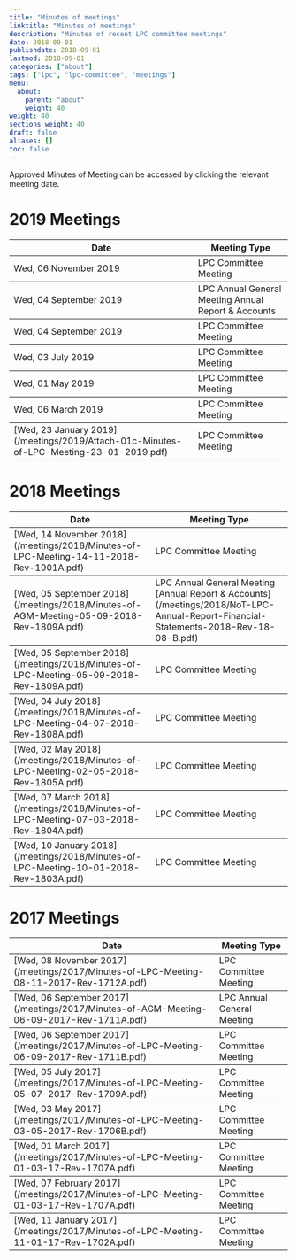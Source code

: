 ```yaml
---
title: "Minutes of meetings"
linktitle: "Minutes of meetings"
description: "Minutes of recent LPC committee meetings"
date: 2018-09-01
publishdate: 2018-09-01
lastmod: 2018-09-01
categories: ["about"]
tags: ["lpc", "lpc-committee", "meetings"]
menu:
  about:
    parent: "about"
    weight: 40
weight: 40
sections_weight: 40
draft: false
aliases: []
toc: false
---
```


Approved Minutes of Meeting can be accessed by clicking the relevant meeting date.

# 2019 Meetings  

  <div class="overflow-auto">
    <table class="f6 w-100 mw8 center" cellspacing="0">
      <thead>
        <tr class="stripe-dark">
          <th class="fw6 tl pa3 bg-white">Date</th>
          <th class="fw6 tl pa3 bg-white">Meeting Type</th>
        </tr>
      </thead>
      <tbody class="lh-copy">
        <tr class="stripe-dark">
          <td class="pa3">Wed, 06 November 2019</td>
          <td class="pa3">LPC Committee Meeting</td>
        </tr> 
      </tbody>
	  <tbody class="lh-copy">
        <tr class="stripe-dark">
          <td class="pa3">Wed, 04 September 2019</td>
          <td class="pa3">LPC Annual General Meeting  
		Annual Report & Accounts</td>
        </tr> 
      </tbody>
	  <tbody class="lh-copy">
        <tr class="stripe-dark">
          <td class="pa3">Wed, 04 September 2019</td>
          <td class="pa3">LPC Committee Meeting</td>
        </tr> 
      </tbody>
	  <tbody class="lh-copy">
        <tr class="stripe-dark">
          <td class="pa3">Wed, 03 July 2019</td>
          <td class="pa3">LPC Committee Meeting</td>
        </tr> 
      </tbody>
	  <tbody class="lh-copy">
        <tr class="stripe-dark">
          <td class="pa3">Wed, 01 May 2019</td>
          <td class="pa3">LPC Committee Meeting</td>
        </tr> 
      </tbody>
	  <tbody class="lh-copy">
        <tr class="stripe-dark">
          <td class="pa3">Wed, 06 March 2019</meetings/2019/Attach-01c-Minutes-of-LPC-Meeting-06-03-2019.pdf>
          <td class="pa3">LPC Committee Meeting</td>
        </tr> 
      </tbody>
	  <tbody class="lh-copy">
        <tr class="stripe-dark">
          <td class="pa3">[Wed, 23 January 2019](/meetings/2019/Attach-01c-Minutes-of-LPC-Meeting-23-01-2019.pdf)</td>
          <td class="pa3">LPC Committee Meeting</td>
        </tr> 
      </tbody>
    </table>
  </div>

# 2018 Meetings  

  <div class="overflow-auto">
    <table class="f6 w-100 mw8 center" cellspacing="0">
      <thead>
        <tr class="stripe-dark">
          <th class="fw6 tl pa3 bg-white">Date</th>
          <th class="fw6 tl pa3 bg-white">Meeting Type</th>
        </tr>
      </thead>
      <tbody class="lh-copy">
        <tr class="stripe-dark">
          <td class="pa3">[Wed, 14 November 2018](/meetings/2018/Minutes-of-LPC-Meeting-14-11-2018-Rev-1901A.pdf)</td>
          <td class="pa3">LPC Committee Meeting</td>
        </tr> 
      </tbody>
	  <tbody class="lh-copy">
        <tr class="stripe-dark">
          <td class="pa3">[Wed, 05 September 2018](/meetings/2018/Minutes-of-AGM-Meeting-05-09-2018-Rev-1809A.pdf)</td>
          <td class="pa3">LPC Annual General Meeting  
		[Annual Report & Accounts](/meetings/2018/NoT-LPC-Annual-Report-Financial-Statements-2018-Rev-18-08-B.pdf)</td>
        </tr> 
      </tbody>
	  <tbody class="lh-copy">
        <tr class="stripe-dark">
          <td class="pa3">[Wed, 05 September 2018](/meetings/2018/Minutes-of-LPC-Meeting-05-09-2018-Rev-1809A.pdf)</td>
          <td class="pa3">LPC Committee Meeting</td>
        </tr> 
      </tbody>
	  <tbody class="lh-copy">
        <tr class="stripe-dark">
          <td class="pa3">[Wed, 04 July 2018](/meetings/2018/Minutes-of-LPC-Meeting-04-07-2018-Rev-1808A.pdf)</td>
          <td class="pa3">LPC Committee Meeting</td>
        </tr> 
      </tbody>
	  <tbody class="lh-copy">
        <tr class="stripe-dark">
          <td class="pa3">[Wed, 02 May 2018](/meetings/2018/Minutes-of-LPC-Meeting-02-05-2018-Rev-1805A.pdf)</td>
          <td class="pa3">LPC Committee Meeting</td>
        </tr> 
      </tbody>
	  <tbody class="lh-copy">
        <tr class="stripe-dark">
          <td class="pa3">[Wed, 07 March 2018](/meetings/2018/Minutes-of-LPC-Meeting-07-03-2018-Rev-1804A.pdf)</td>
          <td class="pa3">LPC Committee Meeting</td>
        </tr> 
      </tbody>
	  <tbody class="lh-copy">
        <tr class="stripe-dark">
          <td class="pa3">[Wed, 10 January 2018](/meetings/2018/Minutes-of-LPC-Meeting-10-01-2018-Rev-1803A.pdf)</td>
          <td class="pa3">LPC Committee Meeting</td>
        </tr> 
      </tbody>
    </table>
  </div>

# 2017 Meetings  

  <div class="overflow-auto">
    <table class="f6 w-100 mw8 center" cellspacing="0">
      <thead>
        <tr class="stripe-dark">
          <th class="fw6 tl pa3 bg-white">Date</th>
          <th class="fw6 tl pa3 bg-white">Meeting Type</th>
        </tr>
      </thead>
      <tbody class="lh-copy">
        <tr class="stripe-dark">
          <td class="pa3">[Wed, 08 November 2017](/meetings/2017/Minutes-of-LPC-Meeting-08-11-2017-Rev-1712A.pdf)</td>
          <td class="pa3">LPC Committee Meeting</td>
        </tr> 
      </tbody>
	  <tbody class="lh-copy">
        <tr class="stripe-dark">
          <td class="pa3">[Wed, 06 September 2017](/meetings/2017/Minutes-of-AGM-Meeting-06-09-2017-Rev-1711A.pdf)</td>
          <td class="pa3">LPC Annual General Meeting</td>
        </tr> 
      </tbody>
	  <tbody class="lh-copy">
        <tr class="stripe-dark">
          <td class="pa3">[Wed, 06 September 2017](/meetings/2017/Minutes-of-LPC-Meeting-06-09-2017-Rev-1711B.pdf)</td>
          <td class="pa3">LPC Committee Meeting</td>
        </tr> 
      </tbody>
	  <tbody class="lh-copy">
        <tr class="stripe-dark">
          <td class="pa3">[Wed, 05 July 2017](/meetings/2017/Minutes-of-LPC-Meeting-05-07-2017-Rev-1709A.pdf)</td>
          <td class="pa3">LPC Committee Meeting</td>
        </tr> 
      </tbody>
	  <tbody class="lh-copy">
        <tr class="stripe-dark">
          <td class="pa3">[Wed, 03 May 2017](/meetings/2017/Minutes-of-LPC-Meeting-03-05-2017-Rev-1706B.pdf)</td>
          <td class="pa3">LPC Committee Meeting</td>
        </tr> 
      </tbody>
	  <tbody class="lh-copy">
        <tr class="stripe-dark">
          <td class="pa3">[Wed, 01 March 2017](/meetings/2017/Minutes-of-LPC-Meeting-01-03-17-Rev-1707A.pdf)</td>
          <td class="pa3">LPC Committee Meeting</td>
        </tr> 
      </tbody>
	  <tbody class="lh-copy">
        <tr class="stripe-dark">
          <td class="pa3">[Wed, 07 February 2017](/meetings/2017/Minutes-of-LPC-Meeting-01-03-17-Rev-1707A.pdf)</td>
          <td class="pa3">LPC Committee Meeting</td>
        </tr> 
      </tbody>
	  <tbody class="lh-copy">
        <tr class="stripe-dark">
          <td class="pa3">[Wed, 11 January 2017](/meetings/2017/Minutes-of-LPC-Meeting-11-01-17-Rev-1702A.pdf)</td>
          <td class="pa3">LPC Committee Meeting</td>
        </tr> 
      </tbody>
    </table>
  </div>


